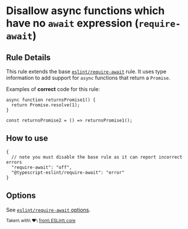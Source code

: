 Disallow async functions which have no `await` expression (`require-await`)
===========================================================================

Rule Details
------------

This rule extends the base [`eslint/require-await`](https://eslint.org/docs/rules/require-await) rule. It uses type information to add support for `async` functions that return a `Promise`.

Examples of **correct** code for this rule:

    async function returnsPromise1() {
      return Promise.resolve(1);
    }

    const returnsPromise2 = () => returnsPromise1();

How to use
----------

    {
      // note you must disable the base rule as it can report incorrect errors
      "require-await": "off",
      "@typescript-eslint/require-await": "error"
    }

Options
-------

See [`eslint/require-await` options](https://eslint.org/docs/rules/require-await#options).

<sup>Taken\ with\ ❤️\ [from\ ESLint\ core](https://github.com/eslint/eslint/blob/master/docs/rules/require-await.md)</sup>
